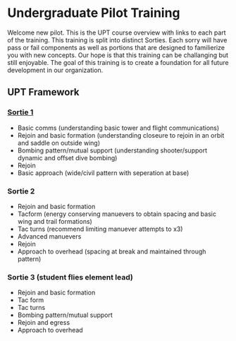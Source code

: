 # Undergraduate Pilot Training

Welcome new pilot. This is the UPT course overview with links to each part of the training. This training is split into distinct Sorties. Each sorry will have pass or fail components as well as portions that are designed to familierize you with new concepts. Our hope is that this training can be challanging but still enjoyable. The goal of this training is to create a foundation for all future development in our organization.

## UPT Framework

### [Sortie 1](Sortie-1/)
- Basic comms (understanding basic tower and flight communications)
- Rejoin and basic formation (understanding closeure to rejoin in an orbit and saddle on outside wing)
- Bombing pattern/mutual support (understanding shooter/support dynamic and offset dive bombing)
- Rejoin
- Basic approach (wide/civil pattern with seperation at base)

### Sortie 2
- Rejoin and basic formation
- Tacform (energy conserving manuevers to obtain spacing and basic wing and trail formations)
- Tac turns (recommend limiting manuever attempts to x3)
- Advanced manuevers
- Rejoin
- Approach to overhead (spacing at break and maintained through pattern)

### Sortie 3 (student flies element lead)
- Rejoin and basic formation
- Tac form
- Tac turns
- Bombing pattern/mutual support
- Rejoin and egress
- Approach to overhead
